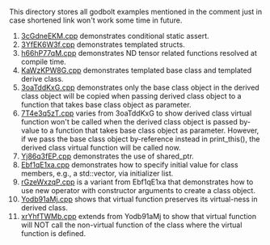 This directory stores all godbolt examples mentioned in the comment just in case shortened link won't work some time in future.

1. [3cGdneEKM.cpp](https://godbolt.org/z/3cGdneEKM) demonstrates conditional static assert. 
2. [3YfEK6W3f.cpp](https://godbolt.org/z/3YfEK6W3f) demonstrates templated structs.
3. [h66hP77qM.cpp](https://godbolt.org/z/3YfEK6W3f) demonstrates ND tensor related functions resolved at compile time.
4. [KaWzKPW8G.cpp](https://godbolt.org/z/KaWzKPW8G) demonstrates templated base class and templated derive class.
5. [3oaTddKxG.cpp](https://godbolt.org/z/3oaTddKxG) demonstrates only the base class object in the derived class object will be copied when passing derived class object to a function that takes base class object as parameter.
6. [7T4e3q5zT.cpp](https://godbolt.org/z/7T4e3q5zT) varies from 3oaTddKxG to show derived class virtual function won't be called when the derived class object is passed by-value to a function that takes base class object as parameter. However, if we pass the base class object by-reference instead in print_this(), the derived class virtual function will be called now.
7. [Yj86q3fEP.cpp](https://godbolt.org/z/Yj86q3fEP) demonstrates the use of shared_ptr.
8. [Ebf1qE1xa.cpp](https://godbolt.org/z/Ebf1qE1xa) demonstrates how to specify initial value for class members, e.g., a std::vector<int>, via initializer list.
9. [rGzeWxzqP.cpp](https://godbolt.org/z/rGzeWxzqP) is a variant from Ebf1qE1xa that demonstrates how to use new operator with constructor arguments to create a class object.
10. [Yodb91aMj.cpp](https://godbolt.org/z/Yodb91aMj) shows that virtual function preserves its virtual-ness in derived class.
11. [xrYhfTWMb.cpp](https://godbolt.org/z/xrYhfTWMb) extends from Yodb91aMj to show that virtual function will NOT call the non-virtual function of the class where the virtual function is defined.